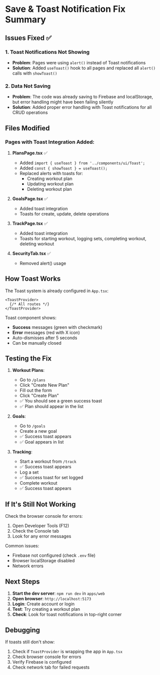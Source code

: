 # Save & Toast Notification Fix Summary

## Issues Fixed ✅

### 1. **Toast Notifications Not Showing**
- **Problem**: Pages were using `alert()` instead of Toast notifications
- **Solution**: Added `useToast()` hook to all pages and replaced all `alert()` calls with `showToast()`

### 2. **Data Not Saving**
- **Problem**: The code was already saving to Firebase and localStorage, but error handling might have been failing silently
- **Solution**: Added proper error handling with Toast notifications for all CRUD operations

## Files Modified

### Pages with Toast Integration Added:

1. **PlansPage.tsx** ✅
   - Added `import { useToast } from '../components/ui/Toast';`
   - Added `const { showToast } = useToast();`
   - Replaced alerts with toasts for:
     - Creating workout plan
     - Updating workout plan
     - Deleting workout plan

2. **GoalsPage.tsx** ✅
   - Added toast integration
   - Toasts for create, update, delete operations

3. **TrackPage.tsx** ✅
   - Added toast integration
   - Toasts for starting workout, logging sets, completing workout, deleting workout

4. **SecurityTab.tsx** ✅
   - Removed alert() usage

## How Toast Works

The Toast system is already configured in `App.tsx`:
```tsx
<ToastProvider>
  {/* All routes */}
</ToastProvider>
```

Toast component shows:
- **Success** messages (green with checkmark)
- **Error** messages (red with X icon)
- Auto-dismisses after 5 seconds
- Can be manually closed

## Testing the Fix

1. **Workout Plans**:
   - Go to `/plans`
   - Click "Create New Plan"
   - Fill out the form
   - Click "Create Plan"
   - ✅ You should see a green success toast
   - ✅ Plan should appear in the list

2. **Goals**:
   - Go to `/goals`
   - Create a new goal
   - ✅ Success toast appears
   - ✅ Goal appears in list

3. **Tracking**:
   - Start a workout from `/track`
   - ✅ Success toast appears
   - Log a set
   - ✅ Success toast for set logged
   - Complete workout
   - ✅ Success toast appears

## If It's Still Not Working

Check the browser console for errors:
1. Open Developer Tools (F12)
2. Check the Console tab
3. Look for any error messages

Common issues:
- Firebase not configured (check `.env` file)
- Browser localStorage disabled
- Network errors

## Next Steps

1. **Start the dev server**: `npm run dev` in `apps/web`
2. **Open browser**: `http://localhost:5173`
3. **Login**: Create account or login
4. **Test**: Try creating a workout plan
5. **Check**: Look for toast notifications in top-right corner

## Debugging

If toasts still don't show:
1. Check if `ToastProvider` is wrapping the app in `App.tsx`
2. Check browser console for errors
3. Verify Firebase is configured
4. Check network tab for failed requests

